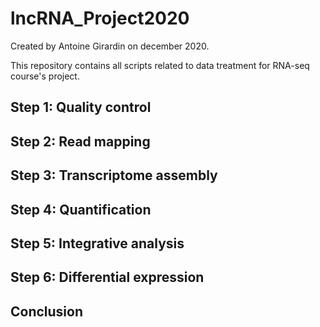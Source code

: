 # lncRNA_Project2020

Created by Antoine Girardin on december 2020.

This repository contains all scripts related to data treatment for RNA-seq course's project.

## Step 1: Quality control

## Step 2: Read mapping

## Step 3: Transcriptome assembly

## Step 4: Quantification

## Step 5: Integrative analysis

## Step 6: Differential expression

## Conclusion

